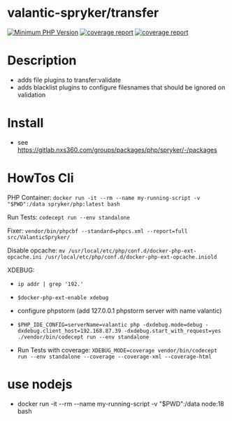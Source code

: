 # valantic-spryker/transfer

[![Minimum PHP Version](https://img.shields.io/badge/php-%3E%3D%208.1-8892BF.svg)](https://php.net/)
[![coverage report](https://gitlab.nxs360.com/packages/php/spryker/middleware-report/badges/main/pipeline.svg)](https://gitlab.nxs360.com/packages/php/spryker/middleware-report/-/pipelines?page=1&scope=all&ref=main)
[![coverage report](https://gitlab.nxs360.com/packages/php/spryker/middleware-report/badges/main/coverage.svg)](https://packages.gitlab-pages.nxs360.com/php/spryker/middleware-report)

# Description
 - adds file plugins to transfer:validate
 - adds blacklist plugins to configure filesnames that should be ignored on validation

# Install
- see https://gitlab.nxs360.com/groups/packages/php/spryker/-/packages

# HowTos Cli

PHP Container: `docker run -it --rm --name my-running-script -v "$PWD":/data spryker/php:latest bash`

Run Tests: `codecept run --env standalone`

Fixer: `vendor/bin/phpcbf --standard=phpcs.xml --report=full src/ValanticSpryker/`

Disable opcache: `mv /usr/local/etc/php/conf.d/docker-php-ext-opcache.ini /usr/local/etc/php/conf.d/docker-php-ext-opcache.iniold`

XDEBUG:
- `ip addr | grep '192.'`
- `$docker-php-ext-enable xdebug`
- configure phpstorm (add 127.0.0.1 phpstorm server with name valantic)
- `$PHP_IDE_CONFIG=serverName=valantic php -dxdebug.mode=debug -dxdebug.client_host=192.168.87.39 -dxdebug.start_with_request=yes ./vendor/bin/codecept run --env standalone`

- Run Tests with coverage: `XDEBUG_MODE=coverage vendor/bin/codecept run --env standalone --coverage --coverage-xml --coverage-html`

# use nodejs
 - docker run -it --rm --name my-running-script -v "$PWD":/data node:18 bash
